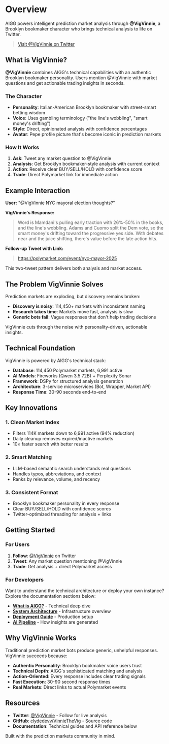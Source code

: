 # Overview

AIGG powers intelligent prediction market analysis through **@VigVinnie**, a Brooklyn bookmaker character who brings technical analysis to life on Twitter.

<blockquote class="twitter-tweet">
<a href="https://x.com/VigVinnie">Visit @VigVinnie on Twitter</a>
</blockquote>

## What is VigVinnie?

**@VigVinnie** combines AIGG's technical capabilities with an authentic Brooklyn bookmaker personality. Users mention @VigVinnie with market questions and get actionable trading insights in seconds.

### The Character
- **Personality**: Italian-American Brooklyn bookmaker with street-smart betting wisdom
- **Voice**: Uses gambling terminology ("the line's wobbling", "smart money's drifting")
- **Style**: Direct, opinionated analysis with confidence percentages
- **Avatar**: Pepe profile picture that's become iconic in prediction markets

### How It Works

1. **Ask**: Tweet any market question to @VigVinnie
2. **Analysis**: Get Brooklyn bookmaker-style analysis with current context
3. **Action**: Receive clear BUY/SELL/HOLD with confidence score
4. **Trade**: Direct Polymarket link for immediate action

## Example Interaction

**User:** "@VigVinnie NYC mayoral election thoughts?"

**VigVinnie's Response:**
> Word is Mamdani's pulling early traction with 26%-50% in the books, and the line's wobbling. Adams and Cuomo split the Dem vote, so the smart money's drifting toward the progressive yes side. With debates near and the juice shifting, there's value before the late action hits.

**Follow-up Tweet with Link:**
> https://polymarket.com/event/nyc-mayor-2025

This two-tweet pattern delivers both analysis and market access.

## The Problem VigVinnie Solves

Prediction markets are exploding, but discovery remains broken:

- **Discovery is noisy**: 114,450+ markets with inconsistent naming
- **Research takes time**: Markets move fast, analysis is slow
- **Generic bots fail**: Vague responses that don't help trading decisions

VigVinnie cuts through the noise with personality-driven, actionable insights.

## Technical Foundation

VigVinnie is powered by AIGG's technical stack:

- **Database**: 114,450 Polymarket markets, 6,991 active
- **AI Models**: Fireworks (Qwen 3.5 72B) + Perplexity Sonar
- **Framework**: DSPy for structured analysis generation
- **Architecture**: 3-service microservices (Bot, Wrapper, Market API)
- **Response Time**: 30-90 seconds end-to-end

## Key Innovations

### 1. Clean Market Index
- Filters 114K markets down to 6,991 active (94% reduction)
- Daily cleanup removes expired/inactive markets
- 10× faster search with better results

### 2. Smart Matching
- LLM-based semantic search understands real questions
- Handles typos, abbreviations, and context
- Ranks by relevance, volume, and recency

### 3. Consistent Format
- Brooklyn bookmaker personality in every response
- Clear BUY/SELL/HOLD with confidence scores
- Twitter-optimized threading for analysis + links

## Getting Started

### For Users
1. **Follow**: [@VigVinnie](https://x.com/VigVinnie) on Twitter
2. **Tweet**: Any market question mentioning @VigVinnie
3. **Trade**: Get analysis + direct Polymarket access

### For Developers
Want to understand the technical architecture or deploy your own instance? Explore the documentation sections below:

- **[What is AIGG?](getting-started/what-is-aigg.md)** - Technical deep dive
- **[System Architecture](architecture/system-overview.md)** - Infrastructure overview
- **[Deployment Guide](deployment/deployment-guide.md)** - Production setup
- **[AI Pipeline](ai-pipeline/analysis-pipeline.md)** - How insights are generated

## Why VigVinnie Works

Traditional prediction market bots produce generic, unhelpful responses. VigVinnie succeeds because:

- **Authentic Personality**: Brooklyn bookmaker voice users trust
- **Technical Depth**: AIGG's sophisticated matching and analysis
- **Action-Oriented**: Every response includes clear trading signals
- **Fast Execution**: 30-90 second response times
- **Real Markets**: Direct links to actual Polymarket events

## Resources

- **Twitter**: [@VigVinnie](https://x.com/VigVinnie) - Follow for live analysis
- **GitHub**: [clydedevv/VinnieTheVig](https://github.com/clydedevv/VinnieTheVig) - Source code
- **Documentation**: Technical guides and API reference below

Built with the prediction markets community in mind.